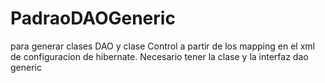 # PadraoDAOGeneric
 para generar clases DAO y clase Control a partir de los mapping en el xml de configuracion de hibernate. Necesario tener la clase y la interfaz dao generic
